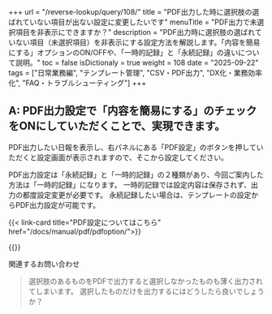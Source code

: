 +++
url = "/reverse-lookup/query/108/"
title = "PDF出力した時に選択肢の選ばれていない項目が出ない設定に変更したいです"
menuTitle = "PDF出力で未選択項目を非表示にできますか？"
description = "PDF出力時に選択肢の選ばれていない項目（未選択項目）を非表示にする設定方法を解説します。「内容を簡易にする」オプションのON/OFFや、「一時的記録」と「永続記録」の違いについて説明。"
toc = false
isDictionaly = true
weight = 108
date = "2025-09-22"
tags = ["日常業務編", "テンプレート管理", "CSV・PDF出力", "DX化・業務効率化", "FAQ・トラブルシューティング"]
+++

## A: PDF出力設定で「内容を簡易にする」のチェックをONにしていただくことで、実現できます。

PDF出力したい日報を表示し、右パネルにある「PDF設定」のボタンを押していただくと設定画面が表示されますので、そこから設定してください。

PDF出力設定は「永続記録」と「一時的記録」の２種類があり、今回ご案内した方法は「一時的記録」になります。
一時的記録では設定内容は保存されず、出力の都度設定変更が必要です。
永続記録したい場合は、テンプレートの設定からPDF出力設定が可能です。

{{< link-card title="PDF設定についてはこちら" href="/docs/manual/pdf/pdfoption/">}}

{{<iTablet filename="img/pdf" msg="" alice="ok">}}

関連するお問い合わせ

> 選択肢のあるものをPDFで出力すると選択しなかったものも薄く出力されてしまいます。
> 選択したものだけを出力するにはどうしたら良いでしょうか？　
